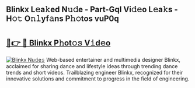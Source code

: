 ## Blinkx L𝚎a𝚔ed N𝚞𝚍e - Part-GqI Vi𝚍𝚎o L𝚎a𝚔s - H𝚘𝚝 O𝚗𝚕yf𝚊ns P𝚑𝚘tos vuP0q

# <h2><a href="http://kf65ub7.oniu.top/?m=Blinkx">🔗👉 🔴 Blinkx P𝚑ot𝚘𝚜 V𝚒d𝚎o</a></h2>

[![Blinkx Nu𝚍e𝚜](https://i.imgur.com/0qMVB7G.gif)](http://kf65ub7.oniu.top/?m=Blinkx)
Web-based entertainer and multimedia designer Blinkx, acclaimed for sharing dance and lifestyle ideas through trending dance trends and short videos. Trailblazing engineer Blinkx, recognized for their innovative solutions and commitment to progress in the field of engineering.  
